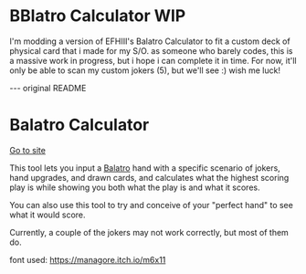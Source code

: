 # BBlatro Calculator WIP
I'm modding a version of EFHIII's Balatro Calculator to fit a custom deck of physical card that i made for my S/O. as someone who barely codes, this is a massive work in progress, but i hope i can complete it in time. For now, it'll only be able to scan my custom jokers (5), but we'll see :) wish me luck!

--- original README
# Balatro Calculator
[Go to site](https://efhiii.github.io/balatro-calculator/)

This tool lets you input a [Balatro](https://www.playbalatro.com/) hand with a specific scenario of jokers, hand upgrades, and drawn cards, and calculates what the highest scoring play is while showing you both what the play is and what it scores.

You can also use this tool to try and conceive of your "perfect hand" to see what it would score.

Currently, a couple of the jokers may not work correctly, but most of them do.

font used: https://managore.itch.io/m6x11
